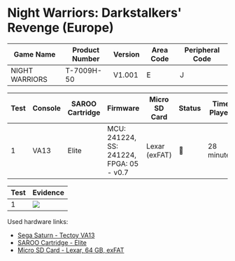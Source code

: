 # Night Warriors: Darkstalkers' Revenge (Europe)

| Game Name      | Product Number | Version | Area Code | Peripheral Code |
| -------------- | -------------- | ------- | --------- | --------------- |
| NIGHT WARRIORS | T-7009H-50     | V1.001  | E         | J               |

| Test | Console | SAROO Cartridge | Firmware                                 | Micro SD Card | Status | Time Played |
| ---- | ------- | --------------- | ---------------------------------------- | ------------- | ------ | ----------- |
| 1    | VA13    | Elite           | MCU: 241224, SS: 241224, FPGA: 05 - v0.7 | Lexar (exFAT) | :100:  | 28 minutes  |

| Test | Evidence                                                                                         |
| ---- | ------------------------------------------------------------------------------------------------ |
| 1    | [![](https://img.youtube.com/vi/6kcHplHJT3g/0.jpg)](https://www.youtube.com/watch?v=6kcHplHJT3g) |

Used hardware links:

- [Sega Saturn - Tectoy VA13](../../../../Info/Consoles/VA13/README.md)
- [SAROO Cartridge - Elite](../../../../Info/Cartridges/GuangzhouSanStarOnlineShop/1.6/README.md)
- [Micro SD Card - Lexar, 64 GB, exFAT](../../../../Info/SdCards/Lexar/64GB/exfat/README.md)
